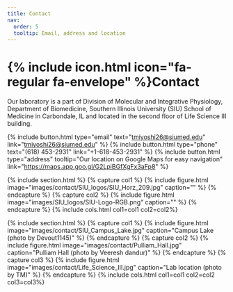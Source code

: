 ```yaml
---
title: Contact
nav:
  order: 5
  tooltip: Email, address and location
---
```


# {% include icon.html icon="fa-regular fa-envelope" %}Contact

Our laboratory is a part of Division of Molecular and Integrative Physiology, Department of Biomedicine, Southern Illinois University (SIU) School of Medicine in Carbondale, IL and located in the second floor of Life Science III building.

{%
  include button.html
  type="email"
  text="tmiyoshi26@siumed.edu"
  link="tmiyoshi26@siumed.edu"
%}
{%
  include button.html
  type="phone"
  text="(618) 453-2931"
  link="+1-618-453-2931"
%}
{%
  include button.html
  type="address"
  tooltip="Our location on Google Maps for easy navigation"
  link="https://maps.app.goo.gl/G2LpiBGfXgFx3aFp8"
%}

{% include section.html %}
{% capture col1 %}
{%
  include figure.html
  image="images/contact/SIU_logos/SIU_Horz_209.jpg"
  caption=""
%}
{% endcapture %}
{% capture col2 %}
{%
  include figure.html
  image="images/SIU_logos/SIU-Logo-RGB.png"
  caption=""
%}
{% endcapture %}
{% include cols.html col1=col1 col2=col2%}

{% include section.html %}
{% capture col1 %}
{%
  include figure.html
  image="images/contact/SIU_Campus_Lake.jpg"
  caption="Campus Lake (photo by Devout1145)"
%}
{% endcapture %}
{% capture col2 %}
{%
  include figure.html
  image="images/contact/Pulliam_Hall.jpg"
  caption="Pulliam Hall (photo by Veeresh dandur)"
%}
{% endcapture %}
{% capture col3 %}
{%
  include figure.html
  image="images/contact/Life_Science_III.jpg"
  caption="Lab location (photo by TM)"
%}
{% endcapture %}
{% include cols.html col1=col1 col2=col2 col3=col3%}
